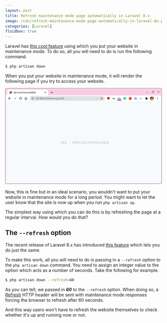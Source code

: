 ```yaml
---
layout: post
title: Refresh maintenance mode page automatically in Laravel 8.x
image: /cdn/refresh-maintenance-mode-page-automatically-in-laravel-8x.png
categories: [Laravel]
fluidbox: true
---
```


Laravel has [this cool feature](http://localhost:4000/customized-maintenance-mode-views-in-laravel-8/) using which you put your website in maintenance mode. To do so, all you will need to do is run the following command.

```bash
$ php artisan down
```

When you put your website in maintenance mode, it will render the following page if you try to access your website.

[![](/images/default-maintenance-view-laravel.png)](/images/default-maintenance-view-laravel.png)

Now, this is fine but in an ideal scenario, you wouldn't want to put your website in maintenance mode for a long period. You might want to let the user know that the site is now up when you run `php artisan up`.

The simplest way using which you can do this is by refreshing the page at a regular interval. How would you do that?

## The `--refresh` option

The recent release of Laravel 8.x has introduced [this feature](https://github.com/laravel/framework/pull/37385) which lets you do just the same.

To make this work, all you will need to do is passing in a `--refresh` option to the `php artisan down` command. You need to assign an integer value to the option which acts as a number of seconds. Take the following for example.

```bash
$ php artisan down --refresh=60
```

As you can tell, we passed in ***60*** to the `--refresh` option. When doing so, a [Refresh](https://en.wikipedia.org/wiki/Meta_refresh) HTTP header will be sent with maintenance mode responses forcing the browser to refresh after 60 seconds.

And this way users won't have to refresh the website themselves to check whether it's up and running now or not. 